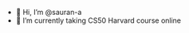 - 👋 Hi, I’m @sauran-a
- 👀 I’m currently taking CS50 Harvard course online 

<!---
sauran-a/sauran-a is a ✨ special ✨ repository because its `README.md` (this file) appears on your GitHub profile.
You can click the Preview link to take a look at your changes.
--->
